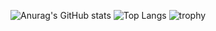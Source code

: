 ![Anurag's GitHub stats](https://github-readme-stats.vercel.app/api?username=1imoonlight)
![Top Langs](https://github-readme-stats.vercel.app/api/top-langs/?username=1imoonlight)
![trophy](https://github-profile-trophy.vercel.app/?username=1imoonlight)

